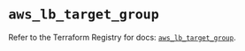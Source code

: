# `aws_lb_target_group`

Refer to the Terraform Registry for docs: [`aws_lb_target_group`](https://registry.terraform.io/providers/hashicorp/aws/6.13.0/docs/resources/lb_target_group).
